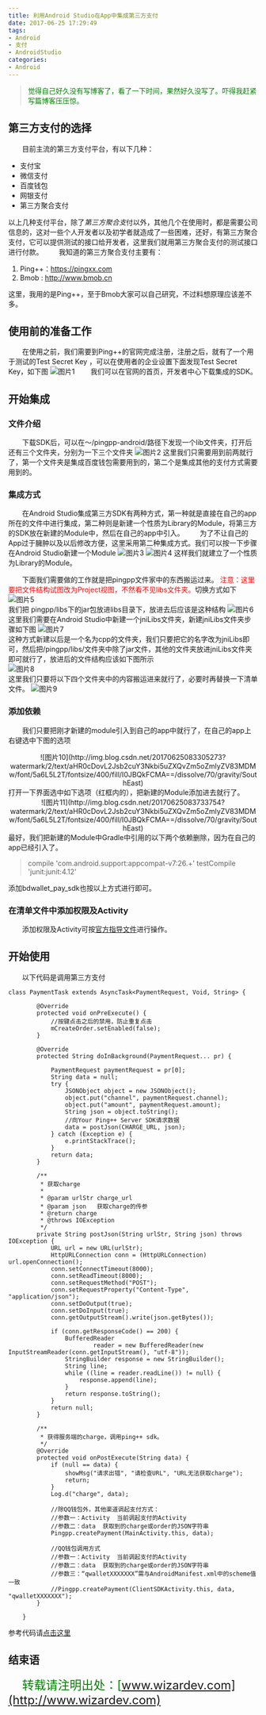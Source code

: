 ```yaml
---
title: 利用Android Studio在App中集成第三方支付
date: 2017-06-25 17:29:49
tags: 
- Android 
- 支付 
- AndroidStudio
categories: 
- Android
---
```

> <font color="green">觉得自己好久没有写博客了，看了一下时间，果然好久没写了。吓得我赶紧写篇博客压压惊。</font><br>

<!-- more -->
## 第三方支付的选择 ##
&emsp;&emsp;目前主流的第三方支付平台，有以下几种：

 - 支付宝
 - 微信支付
 - 百度钱包
 - 网银支付
 - 第三方聚合支付

以上几种支付平台，除了*第三方聚合支*付以外，其他几个在使用时，都是需要公司信息的，这对一些个人开发者以及初学者就造成了一些困难，还好，有第三方聚合支付，它可以提供测试的接口给开发者，这里我们就用第三方聚合支付的测试接口进行付款。
&emsp;&emsp;我知道的第三方聚合支付主要有：

 1. Ping++：https://pingxx.com
 2. Bmob   :     http://www.bmob.cn

这里，我用的是Ping++，至于Bmob大家可以自己研究，不过料想原理应该差不多。
## 使用前的准备工作 ##
&emsp;&emsp;在使用之前，我们需要到Ping++的官网完成注册，注册之后，就有了一个用于测试的Test Secret Key ，可以在使用者的企业设置下面发现Test Secret Key，如下图
![图片1](http://img.blog.csdn.net/20170625070938118?watermark/2/text/aHR0cDovL2Jsb2cuY3Nkbi5uZXQvZm5oZmlyZV83MDMw/font/5a6L5L2T/fontsize/400/fill/I0JBQkFCMA==/dissolve/70/gravity/SouthEast)
&emsp;&emsp;我们可以在官网的首页，开发者中心下载集成的SDK。
## 开始集成 ##
### 文件介绍
&emsp;&emsp;下载SDK后，可以在～/pingpp-android/路径下发现一个lib文件夹，打开后还有三个文件夹，分别为一下三个文件夹
![图片2](http://img.blog.csdn.net/20170625072210530?watermark/2/text/aHR0cDovL2Jsb2cuY3Nkbi5uZXQvZm5oZmlyZV83MDMw/font/5a6L5L2T/fontsize/400/fill/I0JBQkFCMA==/dissolve/70/gravity/SouthEast)
这里我们只需要用到前两就行了，第一个文件夹是集成百度钱包需要用到的，第二个是集成其他的支付方式需要用到的。
### 集成方式 
&emsp;&emsp;在Android Studio集成第三方SDK有两种方式，第一种就是直接在自己的app所在的文件中进行集成，第二种则是新建一个性质为Library的Module，将第三方的SDK放在新建的Module中，然后在自己的app中引入。
&emsp;&emsp;为了不让自己的App过于臃肿以及以后修改方便，这里采用第二种集成方式。我们可以按一下步骤在Android Studio新建一个Module
![图片3](http://img.blog.csdn.net/20170625074814979?watermark/2/text/aHR0cDovL2Jsb2cuY3Nkbi5uZXQvZm5oZmlyZV83MDMw/font/5a6L5L2T/fontsize/400/fill/I0JBQkFCMA==/dissolve/70/gravity/SouthEast)
![图片4](http://img.blog.csdn.net/20170625075004670?watermark/2/text/aHR0cDovL2Jsb2cuY3Nkbi5uZXQvZm5oZmlyZV83MDMw/font/5a6L5L2T/fontsize/400/fill/I0JBQkFCMA==/dissolve/70/gravity/SouthEast)
这样我们就建立了一个性质为Library的Module。

&emsp;&emsp;下面我们需要做的工作就是把pingpp文件家中的东西搬运过来。
<font color="red">注意：这里要把文件结构试图改为Project视图，不然看不见libs文件夹。</font>切换方式如下
![图片5](http://img.blog.csdn.net/20170625080959995?watermark/2/text/aHR0cDovL2Jsb2cuY3Nkbi5uZXQvZm5oZmlyZV83MDMw/font/5a6L5L2T/fontsize/400/fill/I0JBQkFCMA==/dissolve/70/gravity/SouthEast)</br>
我们把 pingpp/libs下的jar包放进libs目录下，放进去后应该是这种结构
![图片6](http://img.blog.csdn.net/20170625081145615?watermark/2/text/aHR0cDovL2Jsb2cuY3Nkbi5uZXQvZm5oZmlyZV83MDMw/font/5a6L5L2T/fontsize/400/fill/I0JBQkFCMA==/dissolve/70/gravity/SouthEast)</br>
这里我们需要在Android Studio中新建一个jniLibs文件夹，新建jniLibs文件夹步骤如下图
![图片7](http://img.blog.csdn.net/20170625081647746?watermark/2/text/aHR0cDovL2Jsb2cuY3Nkbi5uZXQvZm5oZmlyZV83MDMw/font/5a6L5L2T/fontsize/400/fill/I0JBQkFCMA==/dissolve/70/gravity/SouthEast)</br>
这种方式新建以后是一个名为cpp的文件夹，我们只要把它的名字改为jniLibs即可，然后把/pingpp/libs/文件夹中除了jar文件，其他的文件夹放进jniLibs文件夹即可就行了，放进后的文件结构应该如下图所示</br>
![图片8](http://img.blog.csdn.net/20170625082206578?watermark/2/text/aHR0cDovL2Jsb2cuY3Nkbi5uZXQvZm5oZmlyZV83MDMw/font/5a6L5L2T/fontsize/400/fill/I0JBQkFCMA==/dissolve/70/gravity/SouthEast)</br>
这里我们只要将以下四个文件夹中的内容搬运进来就行了，必要时再替换一下清单文件。
![图片9](http://img.blog.csdn.net/20170625082750380?watermark/2/text/aHR0cDovL2Jsb2cuY3Nkbi5uZXQvZm5oZmlyZV83MDMw/font/5a6L5L2T/fontsize/400/fill/I0JBQkFCMA==/dissolve/70/gravity/SouthEast) </br>
### 添加依赖
&emsp;&emsp;我们只要把刚才新建的module引入到自己的app中就行了，在自己的app上右键选中下图的选项</br>
<center>![图片10](http://img.blog.csdn.net/20170625083305273?watermark/2/text/aHR0cDovL2Jsb2cuY3Nkbi5uZXQvZm5oZmlyZV83MDMw/font/5a6L5L2T/fontsize/400/fill/I0JBQkFCMA==/dissolve/70/gravity/SouthEast)</center>
打开一下界面选中如下选项（红框内的），把新建的Module添加进去就行了。
<center>![图片11](http://img.blog.csdn.net/20170625083733754?watermark/2/text/aHR0cDovL2Jsb2cuY3Nkbi5uZXQvZm5oZmlyZV83MDMw/font/5a6L5L2T/fontsize/400/fill/I0JBQkFCMA==/dissolve/70/gravity/SouthEast)</center>
最好，我们把新建的Module中Gradle中引用的以下两个依赖删除，因为在自己的app已经引入了。

> compile 'com.android.support:appcompat-v7:26.+'
    testCompile 'junit:junit:4.12'

添加bdwallet_pay_sdk也按以上方式进行即可。
### 在清单文件中添加权限及Activity
&emsp;&emsp;添加权限及Activity可按[官方指导文件](https://www.pingxx.com/docs/client/sdk/android)进行操作。
## 开始使用
&emsp;&emsp;以下代码是调用第三方支付

```
class PaymentTask extends AsyncTask<PaymentRequest, Void, String> {

        @Override
        protected void onPreExecute() {
            //按键点击之后的禁用，防止重复点击
            mCreateOrder.setEnabled(false);
        }

        @Override
        protected String doInBackground(PaymentRequest... pr) {

            PaymentRequest paymentRequest = pr[0];
            String data = null;
            try {
                JSONObject object = new JSONObject();
                object.put("channel", paymentRequest.channel);
                object.put("amount", paymentRequest.amount);
                String json = object.toString();
                //向Your Ping++ Server SDK请求数据
                data = postJson(CHARGE_URL, json);
            } catch (Exception e) {
                e.printStackTrace();
            }
            return data;
        }

        /**
         * 获取charge
         *
         * @param urlStr charge_url
         * @param json   获取charge的传参
         * @return charge
         * @throws IOException
         */
        private String postJson(String urlStr, String json) throws IOException {
            URL url = new URL(urlStr);
            HttpURLConnection conn = (HttpURLConnection) url.openConnection();
            conn.setConnectTimeout(8000);
            conn.setReadTimeout(8000);
            conn.setRequestMethod("POST");
            conn.setRequestProperty("Content-Type", "application/json");
            conn.setDoOutput(true);
            conn.setDoInput(true);
            conn.getOutputStream().write(json.getBytes());

            if (conn.getResponseCode() == 200) {
                BufferedReader
                        reader = new BufferedReader(new InputStreamReader(conn.getInputStream(), "utf-8"));
                StringBuilder response = new StringBuilder();
                String line;
                while ((line = reader.readLine()) != null) {
                    response.append(line);
                }
                return response.toString();
            }
            return null;
        }

        /**
         * 获得服务端的charge，调用ping++ sdk。
         */
        @Override
        protected void onPostExecute(String data) {
            if (null == data) {
                showMsg("请求出错", "请检查URL", "URL无法获取charge");
                return;
            }
            Log.d("charge", data);

            //除QQ钱包外，其他渠道调起支付方式：
            //参数一：Activity  当前调起支付的Activity
            //参数二：data  获取到的charge或order的JSON字符串
            Pingpp.createPayment(MainActivity.this, data);

            //QQ钱包调用方式
            //参数一：Activity  当前调起支付的Activity
            //参数二：data  获取到的charge或order的JSON字符串
            //参数三：“qwalletXXXXXXX”需与AndroidManifest.xml中的scheme值一致
            //Pingpp.createPayment(ClientSDKActivity.this, data, "qwalletXXXXXXX");
        }

    }
```
参考代码请[点击这里](https://github.com/funaihui/pay)

## 结束语
&emsp;&emsp;<font color = "green" size = "5">转载请注明出处：[www.wizardev.com](http://www.wizardev.com)<font>



